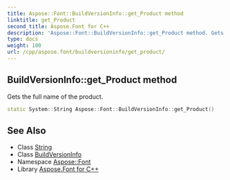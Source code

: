 ```yaml
---
title: Aspose::Font::BuildVersionInfo::get_Product method
linktitle: get_Product
second_title: Aspose.Font for C++
description: 'Aspose::Font::BuildVersionInfo::get_Product method. Gets the full name of the product in C++.'
type: docs
weight: 100
url: /cpp/aspose.font/buildversioninfo/get_product/
---
```

## BuildVersionInfo::get_Product method


Gets the full name of the product.

```cpp
static System::String Aspose::Font::BuildVersionInfo::get_Product()
```

## See Also

* Class [String](../../../system/string/)
* Class [BuildVersionInfo](../)
* Namespace [Aspose::Font](../../)
* Library [Aspose.Font for C++](../../../)
